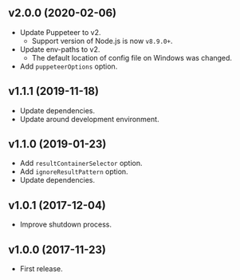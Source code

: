 v2.0.0 (2020-02-06)
-------------------

- Update Puppeteer to v2.
  - Support version of Node.js is now `v8.9.0+`.
- Update env-paths to v2.
  - The default location of config file on Windows was changed.
- Add `puppeteerOptions` option.


v1.1.1 (2019-11-18)
-------------------

- Update dependencies.
- Update around development environment.


v1.1.0 (2019-01-23)
-------------------

- Add `resultContainerSelector` option.
- Add `ignoreResultPattern` option.
- Update dependencies.


v1.0.1 (2017-12-04)
-------------------

- Improve shutdown process.


v1.0.0 (2017-11-23)
--------------------

- First release.
